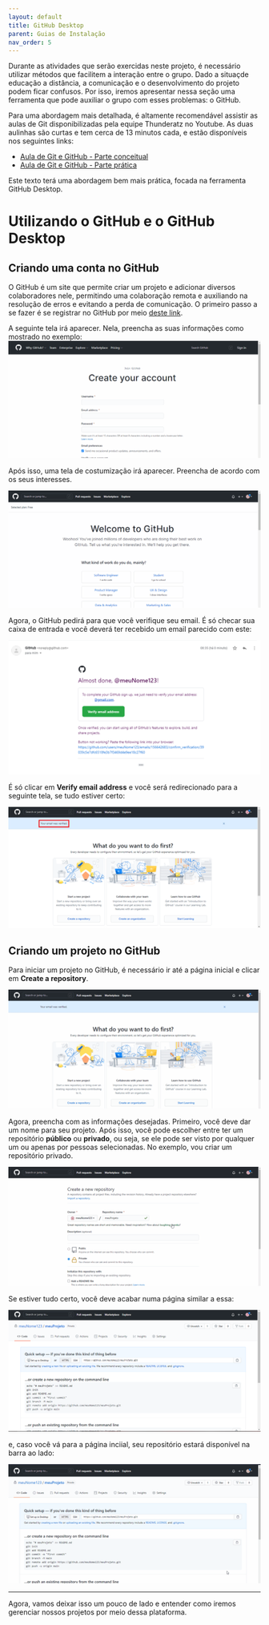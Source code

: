 ```yaml
---
layout: default
title: GitHub Desktop
parent: Guias de Instalação
nav_order: 5
---
```



Durante as atividades que serão exercidas neste projeto, é necessário utilizar métodos que facilitem a interação entre o grupo. Dado a situaçde educação a distância, a comunicação e o desenvolvimento do projeto podem ficar confusos. Por isso, iremos apresentar nessa seção uma ferramenta que pode auxiliar o grupo com esses problemas: o GitHub.

Para uma abordagem mais detalhada, é altamente recomendável assistir as aulas de Git disponibilizadas pela equipe Thunderatz no Youtube. As duas aulinhas são curtas e tem cerca de 13 minutos cada, e estão disponíveis nos seguintes links:

- [Aula de Git e GitHub - Parte conceitual](https://www.youtube.com/watch?v=nb8BoPCD5h4)
- [Aula de Git e GitHub - Parte prática](https://www.youtube.com/watch?v=jFiit3u-uKY)

Este texto terá uma abordagem bem mais prática, focada na ferramenta GitHub Desktop.

# Utilizando o GitHub e o GitHub Desktop

## Criando uma conta no GitHub

O GitHub é um site que permite criar um projeto e adicionar diversos colaboradores nele, permitindo uma colaboração remota e auxiliando na resolução de erros e evitando a perda de comunicação. O primeiro passo a se fazer é se registrar no GitHub por meio [deste link](https://github.com/join?ref_cta=Sign+up&ref_loc=header+logged+out&ref_page=%2F&source=header-home).

A seguinte tela irá aparecer. Nela, preencha as suas informações como mostrado no exemplo:
![Join in GitHub](../assets/gif/GitHub/join.gif)

Após isso, uma tela de costumização irá aparecer. Preencha de acordo com os seus interesses.

![Customize GitHub](../assets/gif/GitHub/customize.gif)

Agora, o GitHub pedirá para que você verifique seu email. É só checar sua caixa de entrada e você deverá ter recebido um email parecido com este:

![Verify email](../assets/img/GitHub/emailverify.png)

É só clicar em **Verify email address** e você será redirecionado para a seguinte tela, se tudo estiver certo:

![Account verified](../assets/img/GitHub/accountverified.png)

## Criando um projeto no GitHub

Para iniciar um projeto no GitHub, é necessário ir até a página inicial e clicar em **Create a repository**.

![New project](../assets/gif/GitHub/newProject.gif)

Agora, preencha com as informações desejadas. Primeiro, você deve dar um nome para seu projeto. Após isso, você pode escolher entre ter um repositório **público** ou **privado**, ou seja, se ele pode ser visto por qualquer um ou apenas por pessoas selecionadas.
No exemplo, vou criar um repositório privado.

![Creating a new repository](../assets/gif/GitHub/newRepository.gif)

Se estiver tudo certo, você deve acabar numa página similar a essa:

![New repository created](../assets/img/GitHub/repositorycompleted.png)

e, caso você vá para a página inciial, seu repositório estará disponível na barra ao lado:

![Checking new repository](../assets/gif/GitHub/newRepositorycreated.gif)

___
Agora, vamos deixar isso um pouco de lado e entender como iremos gerenciar nossos projetos por meio dessa plataforma.


